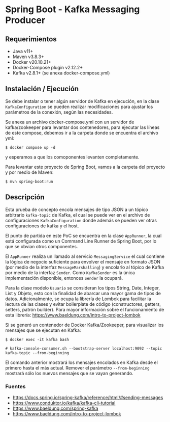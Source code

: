 # Spring Boot - Kafka Messaging Producer

## Requerimientos
- Java v11+
- Maven v3.8.3+
- Docker v20.10.21+
- Docker-Compose plugin v2.12.2+
- Kafka v2.8.1+ (se anexa docker-compose.yml)

## Instalación / Ejecución
Se debe instalar o tener algún servidor de Kafka en ejecución, en la clase `KafkaConfiguration` se pueden realizar 
modificaciones para ajustar los parámetros de la conexión, según las necesidades.

Se anexa un archivo docker-compose.yml con un servidor de kafka/zookeeper para levantar dos contenedores, para ejecutar 
las líneas de este compose, debemos ir a la carpeta donde se encuentra el archivo yml:
```
$ docker compose up -d
```
y esperamos a que los comoponentes levanten completamente.

Para levantar este proyecto de Spring Boot, vamos a la carpeta del proyecto y por medio de Maven:
```
$ mvn spring-boot:run
```

## Descripción
Esta prueba de concepto encola mensajes de tipo JSON a un tópico arbitrario `kafka-topic` de Kafka, el cual se puede ver
en el archivo de configuraciones `KafkaConfiguration` donde además se pueden ver otras configuraciones de kafka y el host.

El punto de partida en este PoC se encuentra en la clase `AppRunner`, la cual está configurada como un Command Line Runner
de Spring Boot, por lo que se obvian otros componentes.

El `AppRunner` realiza un llamado al servicio `MessagingService` el cual contiene la lógica de negocio suficiente para
envolver el mensaje en formato JSON (por medio de la interfaz `MessageMarshalling`) y encolarlo al tópico de Kafka por 
medio de la interfaz `Sender`. Como `KafkaSender` es la única implementación disponible, entonces `Sender` la ocupará.

Para la clase modelo `Usuario` se consideran los tipos String, Date, Integer, List y Objeto, esto con la finalidad de 
abarcar una mayor gama de tipos de datos. Adicionalmente, se ocupa la librería de Lombok para facilitar la lectura de
las clases y evitar boilerplate de código (constructores, getters, setters, patrón builder). Para mayor información sobre
el funcionamiento de esta librería: https://www.baeldung.com/intro-to-project-lombok 

Si se generó un contenedor de Docker Kafka/Zookeeper, para visualizar los mensajes que se ejecutan en Kafka:

```
$ docker exec -it kafka bash
```
```
# kafka-console-consumer.sh --bootstrap-server localhost:9092 --topic kafka-topic --from-beginning
```

El comando anterior mostrará los mensajes encolados en Kafka desde el primero hasta el más actual. Remover el parámetro
`--from-beginning` mostrará sólo los nuevos mensajes que se vayan generando.

### Fuentes
- https://docs.spring.io/spring-kafka/reference/html/#sending-messages
- https://www.conduktor.io/kafka/kafka-cli-tutorial
- https://www.baeldung.com/spring-kafka
- https://www.baeldung.com/intro-to-project-lombok
